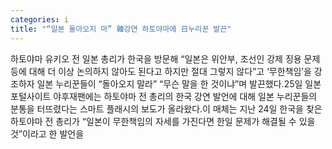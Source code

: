 ```yaml
---
categories: i
title: "“일본 돌아오지 마” 韓강연 하토야마에 日누리꾼 발끈"
---
```

하토야마 유키오 전 일본 총리가 한국을 방문해 “일본은 위안부, 조선인 강제 징용 문제 등에 대해 더 이상 논의하지 않아도 된다고 하지만 절대 그렇지 않다”고 ‘무한책임’을 강조하자 일본 누리꾼들이 “돌아오지 말라” “무슨 말을 한 것이냐”며 발끈했다.25일 일본 포털사이트 야후재팬에는 하토야마 전 총리의 한국 강연 발언에 대해 일본 누리꾼들의 분통을 터뜨렸다는 스마트 플래시의 보도가 올라왔다.이 매체는 지난 24일 한국을 찾은 하토야마 전 총리가 “일본이 무한책임의 자세를 가진다면 한일 문제가 해결될 수 있을 것”이라고 한 발언을